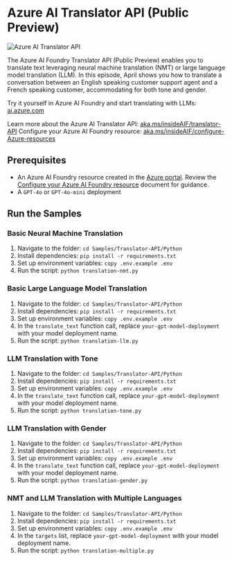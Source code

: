 # Azure AI Translator API (Public Preview)

![Azure AI Translator API](/Images/thumbnail-translator-API.png)

The Azure AI Foundry Translator API (Public Preview) enables you to translate text leveraging neural machine translation (NMT) or large language model translation (LLM). In this episode, April shows you how to translate a conversation between an English speaking customer support agent and a French speaking customer, accommodating for both tone and gender.

Try it yourself in Azure AI Foundry and start translating with LLMs: [ai.azure.com](https://ai.azure.com)

Learn more about the Azure AI Translator API: [aka.ms/insideAIF/translator-API](https://aka.ms/insideAIF/translator-API)
Configure your Azure AI Foundry resource: [aka.ms/insideAIF/configure-Azure-resources](https://aka.ms/insideAIF/configure-Azure-resources)

## Prerequisites

- An Azure AI Foundry resource created in the [Azure portal](https://portal.azure.com). Review the [Configure your Azure AI Foundry resource](https://aka.ms/insideAIF/configure-Azure-resources) document for guidance.
- A `GPT-4o` or `GPT-4o-mini` deployment

## Run the Samples

### Basic Neural Machine Translation

1. Navigate to the folder: `cd Samples/Translator-API/Python`
1. Install dependencies: `pip install -r requirements.txt`
1. Set up environment variables: `copy .env.example .env`
1. Run the script: `python translation-nmt.py`

### Basic Large Language Model Translation

1. Navigate to the folder: `cd Samples/Translator-API/Python`
1. Install dependencies: `pip install -r requirements.txt`
1. Set up environment variables: `copy .env.example .env`
1. In the `translate_text` function call, replace `your-gpt-model-deployment` with your model deployment name.
1. Run the script: `python translation-llm.py`

### LLM Translation with Tone

1. Navigate to the folder: `cd Samples/Translator-API/Python`
1. Install dependencies: `pip install -r requirements.txt`
1. Set up environment variables: `copy .env.example .env`
1. In the `translate_text` function call, replace `your-gpt-model-deployment` with your model deployment name.
1. Run the script: `python translation-tone.py`

### LLM Translation with Gender

1. Navigate to the folder: `cd Samples/Translator-API/Python`
1. Install dependencies: `pip install -r requirements.txt`
1. Set up environment variables: `copy .env.example .env`
1. In the `translate_text` function call, replace `your-gpt-model-deployment` with your model deployment name.
1. Run the script: `python translation-gender.py`

### NMT and LLM Translation with Multiple Languages

1. Navigate to the folder: `cd Samples/Translator-API/Python`
1. Install dependencies: `pip install -r requirements.txt`
1. Set up environment variables: `copy .env.example .env`
1. In the `targets` list, replace `your-gpt-model-deployment` with your model deployment name.
1. Run the script: `python translation-multiple.py`